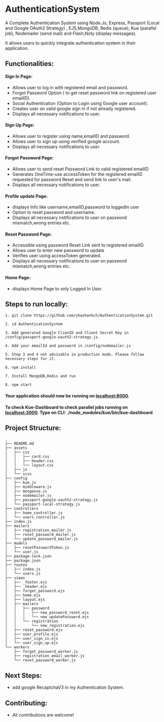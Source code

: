 # AuthenticationSystem

A Complete Authentication System using Node.Js, Express, Passport (Local and Google OAuth2 Strategy) , EJS,MongoDB, Redis (queue), Kue (parallel job), Nodemailer (send mail) and Flash,Noty (display messages).

It allows users to quickly integrate authentication system in their application.

## Functionalities:

#### Sign In Page:

- Allows user to log in with registered email and password.
- Forgot Password Option ( to get reset password link on registered user emailID).
- Social Authentication (Option to Login using Google user account).
- Creates user on valid google sign in if not already registered.
- Displays all necessary notifications to user.

#### Sign Up Page:

- Allows user to register using name,emailID and password.
- Allows user to sign up using verified google account.
- Displays all necessary notifications to user.

#### Forgot Password Page:

- Allows user to send reset Password Link to valid registered emailID
- Generates OneTime-use accessToken for the registered emailID requested for password Reset and send link to user's mail.
- Displays all necessary notifications to user.

#### Profile update Page:

- displays Info like username,emailID,password to loggedIn user
- Option to reset password and username.
- Displays all necessary notifications to user on password mismatch,wrong entries etc.

#### Reset Password Page:

- Accessible using password Reset Link sent to registered emailID.
- Allows user to enter new password to update
- Verifies user using accessToken generated.
- Displays all necessary notifications to user on password mismatch,wrong entries etc.

#### Home Page:

- displays Home Page to only Logged In User.

## Steps to run locally:

```
1. git clone https://github.com/shashankch/AuthenticationSystem.git

2. cd AuthenticationSystem

3. Add generated Google ClienID and Client Secret Key in /config/passport-google-oauth2-strategy.js.

4. Add your emailId and password in /config/nodemailer.js

5. Step 3 and 4 not advisable in production mode. Please follow necessary steps for it.

6. npm install

7. Install MongoDB,Redis and run

8. npm start

```

#### Your application should now be running on [localhost:8000](https://github.com/shashankch/AuthenticationSystem).

#### To check Kue-Dashboard to check parallel jobs running on [localhost:3000](https://github.com/shashankch/AuthenticationSystem). Type on CLI: ./node_modules/kue/bin/kue-dashboard

## Project Structure:

```
.
├── README.md
├── assets
│   ├── css
│   │   ├── card.css
│   │   ├── header.css
│   │   └── layout.css
│   ├── js
│   └── scss
├── config
│   ├── kue.js
│   ├── middleware.js
│   ├── mongoose.js
│   ├── nodemailer.js
│   ├── passport-google-oauth2-strategy.js
│   └── passport-local-strategy.js
├── controllers
│   ├── home_controller.js
│   └── users_controller.js
├── index.js
├── mailers
│   ├── registration_mailer.js
│   ├── reset_password_mailer.js
│   └── update_password_mailer.js
├── models
│   ├── resetPasswordToken.js
│   └── user.js
├── package-lock.json
├── package.json
├── routes
│   ├── index.js
│   └── users.js
├── views
│   ├── _footer.ejs
│   ├── _header.ejs
│   ├── forgot_password.ejs
│   ├── home.ejs
│   ├── layout.ejs
│   ├── mailers
│   │   ├── password
│   │   │   ├── new_password_reset.ejs
│   │   │   └── new_updatePassword.ejs
│   │   └── registration
│   │       └── new_registration.ejs
│   ├── reset_password.ejs
│   ├── user_profile.ejs
│   ├── user_sign_in.ejs
│   └── user_sign_up.ejs
└── workers
    ├── forgot_password_worker.js
    ├── registration_email_worker.js
    └── reset_password_worker.js

```

## Next Steps:

- add google RecaptchaV3 in my Authentication System.

## Contributing:

- All contributions are welcome!
